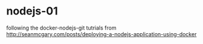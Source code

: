 # nodejs-01
following the docker-nodejs-git tutrials from 
http://seanmcgary.com/posts/deploying-a-nodejs-application-using-docker

